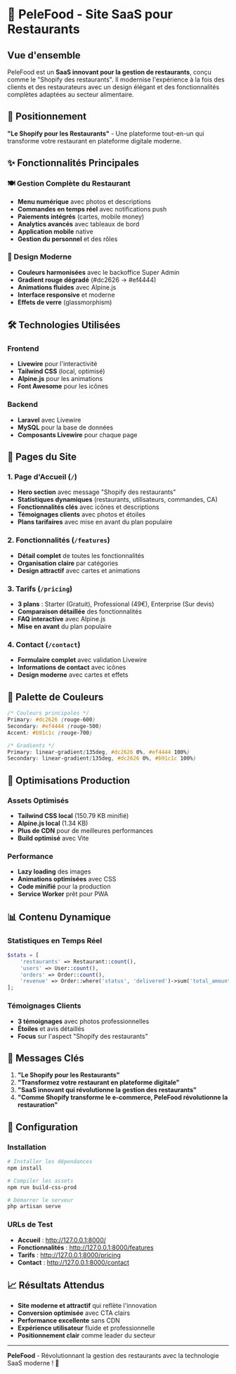 # 🚀 PeleFood - Site SaaS pour Restaurants

## Vue d'ensemble

PeleFood est un **SaaS innovant pour la gestion de restaurants**, conçu comme le "Shopify des restaurants". Il modernise l'expérience à la fois des clients et des restaurateurs avec un design élégant et des fonctionnalités complètes adaptées au secteur alimentaire.

## 🎯 Positionnement

**"Le Shopify pour les Restaurants"** - Une plateforme tout-en-un qui transforme votre restaurant en plateforme digitale moderne.

## ✨ Fonctionnalités Principales

### 🍽️ Gestion Complète du Restaurant
- **Menu numérique** avec photos et descriptions
- **Commandes en temps réel** avec notifications push
- **Paiements intégrés** (cartes, mobile money)
- **Analytics avancés** avec tableaux de bord
- **Application mobile** native
- **Gestion du personnel** et des rôles

### 🎨 Design Moderne
- **Couleurs harmonisées** avec le backoffice Super Admin
- **Gradient rouge dégradé** (#dc2626 → #ef4444)
- **Animations fluides** avec Alpine.js
- **Interface responsive** et moderne
- **Effets de verre** (glassmorphism)

## 🛠️ Technologies Utilisées

### Frontend
- **Livewire** pour l'interactivité
- **Tailwind CSS** (local, optimisé)
- **Alpine.js** pour les animations
- **Font Awesome** pour les icônes

### Backend
- **Laravel** avec Livewire
- **MySQL** pour la base de données
- **Composants Livewire** pour chaque page

## 📱 Pages du Site

### 1. Page d'Accueil (`/`)
- **Hero section** avec message "Shopify des restaurants"
- **Statistiques dynamiques** (restaurants, utilisateurs, commandes, CA)
- **Fonctionnalités clés** avec icônes et descriptions
- **Témoignages clients** avec photos et étoiles
- **Plans tarifaires** avec mise en avant du plan populaire

### 2. Fonctionnalités (`/features`)
- **Détail complet** de toutes les fonctionnalités
- **Organisation claire** par catégories
- **Design attractif** avec cartes et animations

### 3. Tarifs (`/pricing`)
- **3 plans** : Starter (Gratuit), Professional (49€), Enterprise (Sur devis)
- **Comparaison détaillée** des fonctionnalités
- **FAQ interactive** avec Alpine.js
- **Mise en avant** du plan populaire

### 4. Contact (`/contact`)
- **Formulaire complet** avec validation Livewire
- **Informations de contact** avec icônes
- **Design moderne** avec cartes et effets

## 🎨 Palette de Couleurs

```css
/* Couleurs principales */
Primary: #dc2626 (rouge-600)
Secondary: #ef4444 (rouge-500)
Accent: #b91c1c (rouge-700)

/* Gradients */
Primary: linear-gradient(135deg, #dc2626 0%, #ef4444 100%)
Secondary: linear-gradient(135deg, #dc2626 0%, #b91c1c 100%)
```

## 🚀 Optimisations Production

### Assets Optimisés
- **Tailwind CSS local** (150.79 KB minifié)
- **Alpine.js local** (1.34 KB)
- **Plus de CDN** pour de meilleures performances
- **Build optimisé** avec Vite

### Performance
- **Lazy loading** des images
- **Animations optimisées** avec CSS
- **Code minifié** pour la production
- **Service Worker** prêt pour PWA

## 📊 Contenu Dynamique

### Statistiques en Temps Réel
```php
$stats = [
    'restaurants' => Restaurant::count(),
    'users' => User::count(),
    'orders' => Order::count(),
    'revenue' => Order::where('status', 'delivered')->sum('total_amount')
];
```

### Témoignages Clients
- **3 témoignages** avec photos professionnelles
- **Étoiles** et avis détaillés
- **Focus** sur l'aspect "Shopify des restaurants"

## 🎯 Messages Clés

1. **"Le Shopify pour les Restaurants"**
2. **"Transformez votre restaurant en plateforme digitale"**
3. **"SaaS innovant qui révolutionne la gestion des restaurants"**
4. **"Comme Shopify transforme le e-commerce, PeleFood révolutionne la restauration"**

## 🔧 Configuration

### Installation
```bash
# Installer les dépendances
npm install

# Compiler les assets
npm run build-css-prod

# Démarrer le serveur
php artisan serve
```

### URLs de Test
- **Accueil** : http://127.0.0.1:8000/
- **Fonctionnalités** : http://127.0.0.1:8000/features
- **Tarifs** : http://127.0.0.1:8000/pricing
- **Contact** : http://127.0.0.1:8000/contact

## 📈 Résultats Attendus

- **Site moderne et attractif** qui reflète l'innovation
- **Conversion optimisée** avec CTA clairs
- **Performance excellente** sans CDN
- **Expérience utilisateur** fluide et professionnelle
- **Positionnement clair** comme leader du secteur

---

**PeleFood** - Révolutionnant la gestion des restaurants avec la technologie SaaS moderne ! 🚀
